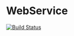 # WebService

[![Build Status](https://travis-ci.org/vinils/WebService.svg?branch=master)](https://travis-ci.org/vinils/WebService)


